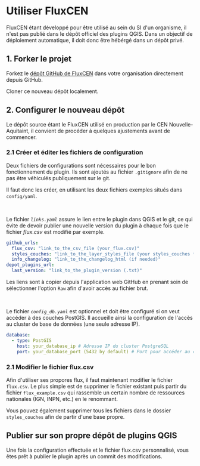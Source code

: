 # Utiliser FluxCEN

FluxCEN étant développé pour être utilisé au sein du SI d'un organisme, il n'est pas publié dans le dépôt officiel des plugins QGIS.
Dans un objectif de déploiement automatique, il doit donc être hébérgé dans un dépôt privé.

## 1. Forker le projet

Forkez le [dépôt GitHub de FluxCEN](https://github.com/CEN-Nouvelle-Aquitaine/fluxcen) dans votre organisation directement depuis GitHub.

Cloner ce nouveau dépôt localement.

## 2. Configurer le nouveau dépôt

Le dépôt source étant le FluxCEN utilisé en production par le CEN Nouvelle-Aquitaint, il convient de procéder à quelques ajustements avant de commencer.


### 2.1 Créer et éditer les fichiers de configuration

Deux fichiers de configurations sont nécessaires pour le bon fonctionnement du plugin. Ils sont ajoutés au fichier `.gitignore` afin de ne pas être véhiculés publiquement sur le git. 

Il faut donc les créer, en utilisant les deux fichiers exemples situés dans `config/yaml`.

</br>

Le fichier *`links.yaml`* assure le lien entre le plugin dans QGIS et le git, ce qui évite de devoir publier une nouvelle version du plugin à chaque fois que le fichier *flux.csv* est modifié par exemple.

```yaml linenums="1"
github_urls:
  flux_csv: "link_to_the_csv_file (your_flux.csv)"
  styles_couches: "link_to_the_layer_styles_file (your styles_couches folder)"
  info_changelog: "link_to_the_changelog_html (if needed)"
depot_plugins_url:
  last_version: "link_to_the_plugin_version (.txt)"
```
Les liens sont à copier depuis l'application web GitHub en prenant soin de sélectionner l'option `Raw` afin d'avoir accès au fichier brut.

</br>

Le fichier *`config_db.yaml`* est optionnel et doit être configuré si on veut accéder à des couches PostGIS. Il accueille ainsi la configuration de l'accès au cluster de base de données (une seule adresse IP).

```yaml linenums="1"
database:
  - type: PostGIS
    host: your_database_ip # Adresse IP du cluster PostgreSQL
    port: your_database_port (5432 by default) # Port pour accéder au cluster PostgreSQL
```

### 2.1 Modifier le fichier flux.csv

Afin d'utiliser ses propores flux, il faut maintenant modifier le fichier `flux.csv`.
Le plus simple est de supprimer le fichier existant puis partir du fichier `flux_example.csv` qui rassemble un certain nombre de ressources nationales (IGN, INPN, etc.) en le renommant.

Vous pouvez également supprimer tous les fichiers dans le dossier `styles_couches` afin de partir d'une base propre.


## Publier sur son propre dépôt de plugins QGIS

Une fois la configuration effectuée et le fichier flux.csv personnalisé, vous êtes prêt à publier le plugin après un commit des modifications.

